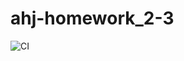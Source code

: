 # ahj-homework_2-3
![CI](https://github.com/<OWNER>/<REPOSITORY>/actions/workflows/web.yml/badge.svg)